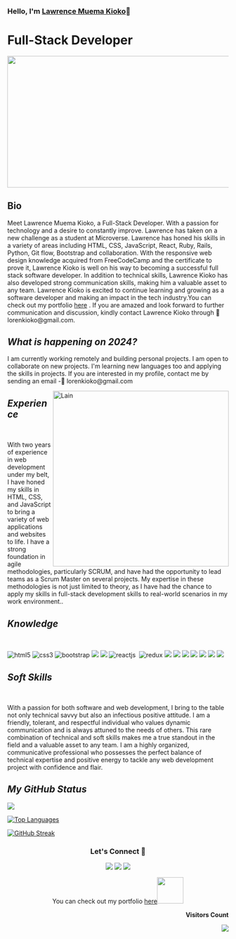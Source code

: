 ### Hello, I'm [Lawrence Muema Kioko](https://github.com)👋

  <h1><b>Full-Stack Developer</b></h1>
  <p align="center"><img src="https://media.giphy.com/media/dWesBcTLavkZuG35MI/giphy.gif" width="600" height="300"  /></p>
  <!------------------------------ bio ------------------------------>
  <section>
  <h2>Bio</h2>
  <p>Meet Lawrence Muema Kioko, a Full-Stack Developer. With a passion for technology and a desire to constantly improve. Lawrence has taken on a new challenge as a student at Microverse. Lawrence has honed his skills in a variety of areas including HTML, CSS, JavaScript, React, Ruby, Rails, Python, Git flow, Bootstrap and collaboration. With the responsive web design knowledge acquired from FreeCodeCamp and the certificate to prove it, Lawrence Kioko is well on his way to becoming a successful full stack software developer. In addition to technical skills, Lawrence Kioko has also developed strong communication skills, making him a valuable asset to any team. Lawrence Kioko is excited to continue learning and growing as a software developer and making an impact in the tech industry.You can check out my portfolio <a href="https://kidd254.github.io/My_Portfolio/index.html">here</a> . If you are amazed and look forward to further communication and discussion, kindly contact Lawrence Kioko through 📧 lorenkioko@gmail.com.</p>
</section>

<!------------------------------ Now ------------------------------>
 <section>
   <h2><i>What is happening on 2024?</i></h2>
 I am currently working remotely and building personal projects. I am open to collaborate on new projects. I'm learning new languages too and applying the skills in projects. If you are interested in my profile, contact me by sending an email
 -📧 lorenkioko@gmail.com
   <p><img align="right" src="https://steamuserimages-a.akamaihd.net/ugc/574565690976141685/273FDADA6812C06699E7C226538BD05BF9DEE91D/?imw=5000&imh=5000&ima=fit&impolicy=Letterbox&imcolor=%23000000&letterbox=false" alt="Lain" width="400px" /></p>
</section>
 <section>
  <h2><i>Experience</i></h2>
  <br>
   <!------------------------------ Experience ------------------------------>
  <p>
  With two years of experience in web development under my belt, I have honed my skills in HTML, CSS, and JavaScript to bring a variety of web applications and websites to life. I have a strong foundation in agile methodologies, particularly SCRUM, and have had the opportunity to lead teams as a Scrum Master on several projects. My expertise in these methodologies is not just limited to theory, as I have had the chance to apply my skills in full-stack development skills to real-world scenarios in my work environment..
  </p>
</section>
<!------------------------------ Knowledge ------------------------------>
 <section>
  <h2><i>Knowledge</i></h2>
  <br>
<p align="left">
      <img src="https://img.shields.io/badge/HTML5-E34F26?style=for-the-badge&logo=html5&logoColor=white" alt="html5" />
 <img src="https://img.shields.io/badge/CSS3-1572B6?style=for-the-badge&logo=css3&logoColor=white" alt="css3" />
    <img src="https://img.shields.io/badge/Bootstrap-563D7C?style=for-the-badge&logo=bootstrap&logoColor=white" alt="bootstrap" />
  <img src="https://img.shields.io/badge/JavaScript-323330?style=for-the-badge&logo=javascript&logoColor=F7DF1E" />
 <img src="https://img.shields.io/badge/ruby-%23CC342D.svg?style=for-the-badge&logo=ruby&logoColor=white" />
      <img src="https://img.shields.io/badge/React-20232A?style=for-the-badge&logo=react&logoColor=61DAFB" alt="reactjs" />
      <img src="https://img.shields.io/badge/rails-%23CC0000.svg?style=for-the-badge&logo=ruby-on-rails&logoColor=white" alt=""rails />
    <img src="https://img.shields.io/badge/Redux-593D88.svg?style=for-the-badge&logo=redux&logoColor=white" alt="redux" />
  <img src="https://img.shields.io/badge/json-5E5C5C?style=for-the-badge&logo=json&logoColor=white" />
    <img src="https://img.shields.io/badge/React-20232A?style=for-the-badge&logo=react&logoColor=61DAFB" />
    <img src="https://img.shields.io/badge/Node.js-339933?style=for-the-badge&logo=nodedotjs&logoColor=white" />
  <img src="https://img.shields.io/badge/Visual_Studio_Code-0078D4?style=for-the-badge&logo=visual%20studio%20code&logoColor=white" />
  <img src="https://img.shields.io/badge/GIT-E44C30?style=for-the-badge&logo=git&logoColor=white" />
  <img src="https://img.shields.io/badge/GitHub-100000?style=for-the-badge&logo=github&logoColor=white" />
    <img src="https://img.shields.io/badge/Slack-4A154B?style=for-the-badge&logo=slack&logoColor=white" />
  </p>
</section>
<!------------------------------ Soft Skills ------------------------------>
 <section>
  <h2><i>Soft Skills</i></h2>
  <br>
  <p> With a passion for both software and web development, I bring to the table not only technical savvy but also an infectious positive attitude. I am a friendly, tolerant, and respectful individual who values dynamic communication and is always attuned to the needs of others. This rare combination of technical and soft skills makes me a true standout in the field and a valuable asset to any team. I am a highly organized, communicative professional who possesses the perfect balance of technical expertise and positive energy to tackle any web development project with confidence and flair.
  </p>
</section>

<!------------------------------ My GitHub Stats ------------------------------>

<h2><i>My GitHub Status</i></h2>

<picture>
<source 
  srcset="https://github-readme-stats.vercel.app/api?username=Kidd254&show_icons=true&theme=dark"
  media="(prefers-color-scheme: dark), (prefers-color-scheme: no-preference)"
/>
<source
  srcset="https://github-readme-stats.vercel.app/api?username=Kidd254&show_icons=true"
  media="(prefers-color-scheme: dark), (prefers-color-scheme: no-preference)"
/>
<img src="https://github-readme-stats.vercel.app/api?username=Kidd254&show_icons=true" media="(prefers-color-scheme: dark), (prefers-color-scheme: no-preference)" />
</picture>


[![Top Languages](https://github-readme-stats.vercel.app/api/top-langs/?username=Kidd254&theme=dark)](https://github.com/anuraghazra/github-readme-stats)

 [![GitHub Streak](http://github-readme-streak-stats.herokuapp.com?user=Kidd254&theme=dark)](https://git.io/streak-stats) 

 <h3 align="center">Let's Connect 🤝</h3>
<div align="center">

<a target="_blank"
href="https://www.linkedin.com/in/lawrence-kioko-972035240/"><img
src="https://img.shields.io/badge/-LinkedIn-0077b5?style=for-the-badge&logo=LinkedIn&logoColor=white"></img></a> <a target="_blank"
href="mailto:lorenkioko@gmail.com"><img
src="https://img.shields.io/badge/-Gmail-D14836?style=for-the-badge&logo=Gmail&logoColor=white"></img></a> <a target="_blank"
href="https://twitter.com/lawrenc98789206"><img
src="https://img.shields.io/badge/-Twitter-1DA1F2?style=for-the-badge&logo=Twitter&logoColor=white"></img></a>
<div/>
<p>You can check out my portfolio <a href="https://kidd254.github.io/My_Portfolio/index.html">here</a><img src="https://media.giphy.com/media/cKPse5DZaptID3YAMK/giphy.gif" width="60"></p>
  
<div align="end">
<p><b>Visitors Count</b></p>  
<img src="https://profile-counter.glitch.me/{Kidd254}/count.svg" />
</div>
